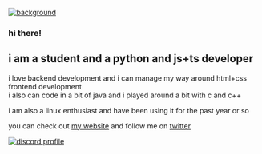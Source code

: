 [![background](https://pbs.twimg.com/profile_banners/1347698201562914817/1631447380/1500x500)](https://marzeq.me)

### hi there!

## i am a student and a python and js+ts developer
i love backend development and i can manage my way around html+css frontend development
<br>
i also can code in a bit of java and i played around a bit with c and c++

i am also a linux enthusiast and have been using it for the past year or so

you can check out <a href="https://marzeq.me/" target="_blank">my website</a> and follow me on <a href="https://twitter.com/marzeqtwt/" target="_blank">twitter</a>

[![discord profile](https://profileembed.herokuapp.com/?userid=500669086947344384)](https://discord.com/users/500669086947344384)
